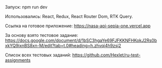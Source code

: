 Запуск: npm run dev<br/>

Использовались: React, Redux, React Router Dom, RTK Query.<br/>

Ссылка на готовое приложение: https://nasa-api-sepia-one.vercel.app <br/>

За основу взято тестовое задание: https://docs.google.com/document/d/1bSC3hgaYe69FJFKKNFHKokJ2Rs0bxkYQ9ixnBS8xn-M/edit?tab=t.0#heading=h.zhvqi4h9zsj2<br/>

Список всех тестовых заданий: https://github.com/Hexlet/ru-test-assignments
